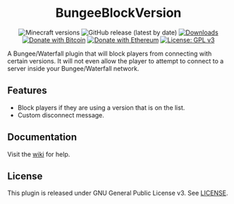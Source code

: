 <h1 align="center">BungeeBlockVersion</h1>

<p align="center">
	<img src="https://img.shields.io/badge/Minecraft-1.7--1.17-orange" alt="Minecraft versions">
	<img src="https://img.shields.io/github/v/release/hyperdefined/BungeeBlockVersion" alt="GitHub release (latest by date)">
	<a href="https://github.com/hyperdefined/BungeeBlockVersion/releases"><img src="https://img.shields.io/github/downloads/hyperdefined/BungeeBlockVersion/total?logo=github" alt="Downloads"></a>
	<a href="https://en.cryptobadges.io/donate/1F29aNKQzci3ga5LDcHHawYzFPXvELTFoL"><img src="https://en.cryptobadges.io/badge/micro/1F29aNKQzci3ga5LDcHHawYzFPXvELTFoL" alt="Donate with Bitcoin"></a>
	<a href="https://en.cryptobadges.io/donate/0x0f58B66993a315dbCc102b4276298B5Ff8895F41"><img src="https://en.cryptobadges.io/badge/micro/0x0f58B66993a315dbCc102b4276298B5Ff8895F41" alt="Donate with Ethereum"></a>
	<a href="https://www.gnu.org/licenses/gpl-3.0"><img src="https://img.shields.io/badge/License-GPLv3-blue.svg" alt="License: GPL v3"></a>
</p>

A Bungee/Waterfall plugin that will block players from connecting with certain versions. It will not even allow the player to attempt to connect to a server inside your Bungee/Waterfall network.

## Features
* Block players if they are using a version that is on the list.
* Custom disconnect message.

## Documentation
Visit the [wiki](https://docs.hyper.lol/bungeeblockversion) for help.

## License
This plugin is released under GNU General Public License v3. See [LICENSE](https://github.com/hyperdefined/BungeeBlockVersion/blob/master/LICENSE).
